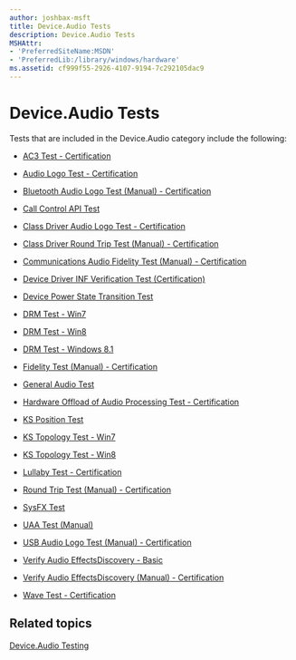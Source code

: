 ```yaml
---
author: joshbax-msft
title: Device.Audio Tests
description: Device.Audio Tests
MSHAttr:
- 'PreferredSiteName:MSDN'
- 'PreferredLib:/library/windows/hardware'
ms.assetid: cf999f55-2926-4107-9194-7c292105dac9
---
```


# Device.Audio Tests


Tests that are included in the Device.Audio category include the following:

-   [AC3 Test - Certification](ac3-test---certificationb42bd7fc-32b1-4500-8049-a4e00c70eb33.md)

-   [Audio Logo Test - Certification](audio-logo-test---certification91d27525-b5cf-4a7d-a52d-fdcf6a530571.md)

-   [Bluetooth Audio Logo Test (Manual) - Certification](bluetooth-audio-logo-test--manual----certificationff0214d2-ad41-484a-9aea-376fbbbee6d1.md)

-   [Call Control API Test](call-control-api-test86c08ff2-2670-49c1-8478-fbee2717c3fd.md)

-   [Class Driver Audio Logo Test - Certification](class-driver-audio-logo-test---certification16654eec-27a6-4277-bbd1-afce969aedbe.md)

-   [Class Driver Round Trip Test (Manual) - Certification](class-driver-round-trip-test--manual-----certification58ceb75f-49b9-496c-8768-86ad832b71b6.md)

-   [Communications Audio Fidelity Test (Manual) - Certification](communications-audio-fidelity-test--manual----certification-8b2c652c-71c3-4f8b-a1d2-dc40cb660168.md)

-   [Device Driver INF Verification Test (Certification)](device-driver-inf-verification-test--certification-8206b98d-7bc9-41e1-8217-bd398e71a211.md)

-   [Device Power State Transition Test](device-power-state-transition-test-16ab8841-0aa3-4fe1-8d12-2fc9e27cda91.md)

-   [DRM Test - Win7](drm-test---win7ba94d91e-d0ac-4e06-869b-b5f0baf4094a.md)

-   [DRM Test - Win8](drm-test---win85bc47d11-e275-4309-aa8a-e0ecd0aa76fb.md)

-   [DRM Test - Windows 8.1](drm-test---windows-81-cef6b809-e2bf-49c8-9877-11e66352080d.md)

-   [Fidelity Test (Manual) - Certification](fidelity-test--manual----certification8b8c3865-bbeb-4fee-b0af-cac958abff0b.md)

-   [General Audio Test](general-audio-test.md)

-   [Hardware Offload of Audio Processing Test - Certification](hardware-offload-of-audio-processing-test---certificatione115648d-b079-462e-b20f-0d0a7b538aef.md)

-   [KS Position Test](ks-position-testcff5e462-1a1e-46e4-98e4-49e19421f8c6.md)

-   [KS Topology Test - Win7](ks-topology-test---win78302ffd3-731d-465f-aedc-b930d11d7c00.md)

-   [KS Topology Test - Win8](ks-topology-test---win84a078f16-c168-4f2e-8b45-f8a1fbae101e.md)

-   [Lullaby Test - Certification](lullaby-test---certificationae5fab5a-51bb-4d66-a675-bb41feb4dae8.md)

-   [Round Trip Test (Manual) - Certification](round-trip-test--manual----certification6f11cbfa-d7b4-4421-ae08-736a5d585ad6.md)

-   [SysFX Test](sysfx-test76583675-20f6-45e4-8792-8c043a45644a.md)

-   [UAA Test (Manual)](uaa-test--manual-2cd7d686-b209-4708-8536-fa751f009581.md)

-   [USB Audio Logo Test (Manual) - Certification](usb-audio-logo-test--manual----certification36b1763e-0c6b-4a6e-a1cf-f4723b8d947b.md)

-   [Verify Audio EffectsDiscovery - Basic](verify-audio-effectsdiscovery---basic-3d927ac4-8353-4f98-92af-5e143f295875.md)

-   [Verify Audio EffectsDiscovery (Manual) - Certification](verify-audio-effectsdiscovery--manual----certification9ffe6819-92f8-4cd8-8174-3f74a6468c8a.md)

-   [Wave Test - Certification](wave-test---certificationed35b0cd-7562-446f-92a6-6ed0a42ff1c6.md)

## Related topics


[Device.Audio Testing](deviceaudio-testing.md)

 

 







